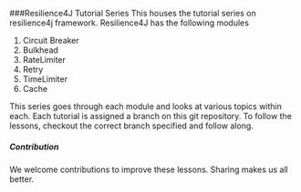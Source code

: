 ###Resilience4J Tutorial Series
This houses the tutorial series on resilience4j framework. Resilience4J has the following modules
1. Circuit Breaker
2. Bulkhead
3. RateLimiter
4. Retry
5. TimeLimiter
6. Cache

This series goes through each module and looks at various topics within each. Each tutorial is assigned
a branch on this git repository. To follow the lessons, checkout the correct branch specified and follow along.


##### Contribution
We welcome contributions to improve these lessons. Sharing makes us all better.